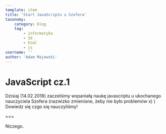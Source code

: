 ```yaml
---
template: item
title: 'Start JavaScriptu u Szofera'
taxonomy:
    category: blog
    tag:
        - informatyka
        - 3d
        - html
        - js
username: ''
author: 'Adam Majewski'
---
```


# JavaScript cz.1
Dzisiaj (14.02.2018) zaczeliśmy wspaniałą naukę javascriptu u ukochanego nauczyciela Szofera (nazwizko zmienione, żeby nie było problemów x) ) Dowiedz się czgo się nauczyliśmy!

===

Niczego.